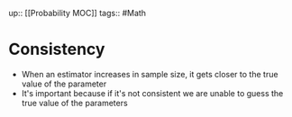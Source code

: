 up:: [[Probability MOC]]
tags:: #Math
# Consistency
- When an estimator increases in sample size, it gets closer to the true value of the parameter
- It's important because if it's not consistent we are unable to guess the true value of the parameters